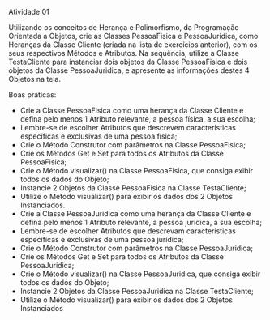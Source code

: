 Atividade 01

Utilizando os conceitos de Herança e Polimorfismo, da Programação Orientada a Objetos, crie as Classes PessoaFisica e PessoaJuridica, como Heranças da Classe Cliente (criada na lista de exercícios anterior), com os seus respectivos Métodos e Atributos. Na sequência, utilize a Classe TestaCliente para instanciar dois objetos da Classe PessoaFisica e dois objetos da Classe PessoaJuridica, e apresente as informações destes 4 Objetos na tela.


Boas práticas:

* Crie a Classe PessoaFisica como uma herança da Classe Cliente e defina pelo menos 1 Atributo relevante, a pessoa física, a sua escolha;
* Lembre-se de escolher Atributos que descrevem características específicas e exclusivas de uma pessoa física;
* Crie o Método Construtor com parâmetros na Classe PessoaFisica;
* Crie os Métodos Get e Set para todos os Atributos da Classe PessoaFisica;
* Crie o Método visualizar() na Classe PessoaFisica, que consiga exibir todos os dados do Objeto;
* Instancie 2 Objetos da Classe PessoaFisica na Classe TestaCliente;
* Utilize o Método visualizar() para exibir os dados dos 2 Objetos Instanciados.
* Crie a Classe PessoaJuridica como uma herança da Classe Cliente e defina pelo menos 1 Atributo relevante, a pessoa jurídica, a sua escolha;
* Lembre-se de escolher Atributos que descrevam características específicas e exclusivas de uma pessoa jurídica;
* Crie o Método Construtor com parâmetros na Classe PessoaJuridica;
* Crie os Métodos Get e Set para todos os Atributos da Classe PessoaJuridica;
* Crie o Método visualizar() na Classe PessoaJuridica, que consiga exibir todos os dados do Objeto;
* Instancie 2 Objetos da Classe PessoaJuridica na Classe TestaCliente;
* Utilize o Método visualizar() para exibir os dados dos 2 Objetos Instanciados
